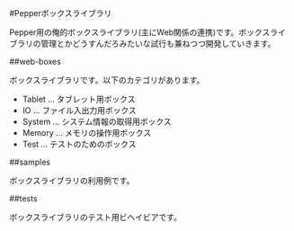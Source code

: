 #Pepperボックスライブラリ

Pepper用の俺的ボックスライブラリ(主にWeb関係の連携)です。ボックスライブラリの管理とかどうすんだろみたいな試行も兼ねつつ開発していきます。

##web-boxes

ボックスライブラリです。以下のカテゴリがあります。

* Tablet ... タブレット用ボックス
* IO ... ファイル入出力用ボックス
* System ... システム情報の取得用ボックス
* Memory ... メモリの操作用ボックス
* Test ... テストのためのボックス

##samples

ボックスライブラリの利用例です。

##tests

ボックスライブラリのテスト用ビヘイビアです。
